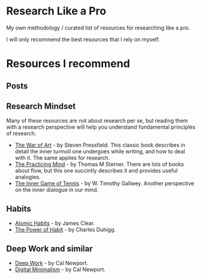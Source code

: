 # Research Like a Pro
My own methodology / curated list of resources for researching like a pro.

I will only recommend the best resources that I rely on myself.

# Resources I recommend

## Posts

## Research Mindset

Many of these resources are not about research per se, but reading them with a research perspective will help you understand fundamental principles of research.

* [The War of Art](https://amzn.to/3DKGhhv) - by Steven Pressfield. This classic book describes in detail the inner turmoil one undergoes while writing, and how to deal with it. The same applies for research.
* [The Practicing Mind](https://amzn.to/3M3LZik) - by Thomas M Sterner. There are lots of books about flow, but this one succintly describes it and provides useful analogies.
* [The Inner Game of Tennis](https://amzn.to/3YCoog8) - by W. Timothy Gallwey. Another perspective on the inner dialogue in our mind.


## Habits

* [Atomic Habits](https://amzn.to/46L30Y6) - by James Clear.
* [The Power of Habit](https://amzn.to/4dAbiEc) - by Charles Duhigg.

## Deep Work and similar

* [Deep Work](https://amzn.to/3SMJLrc) - by Cal Newport.
* [Digital Minimalism](https://amzn.to/3X1vf1m) - by Cal Newport.
